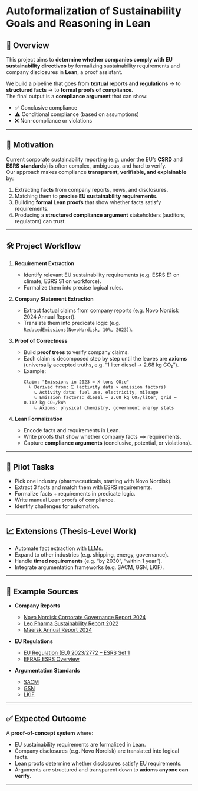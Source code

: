 # Autoformalization of Sustainability Goals and Reasoning in Lean

## 📌 Overview
This project aims to **determine whether companies comply with EU sustainability directives** by formalizing sustainability requirements and company disclosures in **Lean**, a proof assistant.  

We build a pipeline that goes from **textual reports and regulations** → to **structured facts** → to **formal proofs of compliance**.  
The final output is a **compliance argument** that can show:
- ✅ Conclusive compliance  
- ⚠️ Conditional compliance (based on assumptions)  
- ❌ Non-compliance or violations  

---

## 🎯 Motivation
Current corporate sustainability reporting (e.g. under the EU’s **CSRD** and **ESRS standards**) is often complex, ambiguous, and hard to verify.  
Our approach makes compliance **transparent, verifiable, and explainable** by:
1. Extracting **facts** from company reports, news, and disclosures.  
2. Matching them to **precise EU sustainability requirements**.  
3. Building **formal Lean proofs** that show whether facts satisfy requirements.  
4. Producing a **structured compliance argument** stakeholders (auditors, regulators) can trust.

---

## 🛠 Project Workflow
1. **Requirement Extraction**  
   - Identify relevant EU sustainability requirements (e.g. ESRS E1 on climate, ESRS S1 on workforce).  
   - Formalize them into precise logical rules.  

2. **Company Statement Extraction**  
   - Extract factual claims from company reports (e.g. Novo Nordisk 2024 Annual Report).  
   - Translate them into predicate logic (e.g. `ReducedEmissions(NovoNordisk, 10%, 2023)`).  

3. **Proof of Correctness**  
   - Build **proof trees** to verify company claims.  
   - Each claim is decomposed step by step until the leaves are **axioms** (universally accepted truths, e.g. “1 liter diesel → 2.68 kg CO₂”).  
   - Example:
     ```
     Claim: "Emissions in 2023 = X tons CO₂e"
       ↳ Derived from: Σ (activity data × emission factors)
         ↳ Activity data: fuel use, electricity, mileage
         ↳ Emission factors: diesel = 2.68 kg CO₂/liter, grid = 0.112 kg CO₂/kWh
         ↳ Axioms: physical chemistry, government energy stats
     ```

4. **Lean Formalization**  
   - Encode facts and requirements in Lean.  
   - Write proofs that show whether company facts ⟹ requirements.  
   - Capture **compliance arguments** (conclusive, potential, or violations).  

---

## 📂 Pilot Tasks
- Pick one industry (pharmaceuticals, starting with Novo Nordisk).  
- Extract 3 facts and match them with ESRS requirements.  
- Formalize facts + requirements in predicate logic.  
- Write manual Lean proofs of compliance.  
- Identify challenges for automation.  

---

## 📈 Extensions (Thesis-Level Work)
- Automate fact extraction with LLMs.  
- Expand to other industries (e.g. shipping, energy, governance).  
- Handle **timed requirements** (e.g. “by 2030”, “within 1 year”).  
- Integrate argumentation frameworks (e.g. SACM, GSN, LKIF).  

---

## 📑 Example Sources
- **Company Reports**  
  - [Novo Nordisk Corporate Governance Report 2024](https://annualreport.novonordisk.com/2024/_assets/downloads/novo-nordisk-corporate-governance-report-2024.pdf)  
  - [Leo Pharma Sustainability Report 2022](https://www.leo-pharma.com/-/media/corporatecommunications/leo-pharma-com/files/annual-reports/leo-pharma-sustainability-report-2022.pdf)  
  - [Maersk Annual Report 2024](https://investor.maersk.com/static-files/31bf05a1-6f0c-4fbd-a3c7-3f58e044f668)

- **EU Regulations**  
  - [EU Regulation (EU) 2023/2772 – ESRS Set 1](https://eur-lex.europa.eu/legal-content/EN/TXT/HTML/?uri=CELEX%3A02023R2772-20231222)  
  - [EFRAG ESRS Overview](https://xbrl.efrag.org/e-esrs/esrs-set1-2023.html)  

- **Argumentation Standards**  
  - [SACM](https://www.omg.org/spec/SACM/)  
  - [GSN](https://scsc.uk/gsn)  
  - [LKIF](https://github.com/RinkeHoekstra/lkif-core)  

---

## ✅ Expected Outcome
A **proof-of-concept system** where:
- EU sustainability requirements are formalized in Lean.  
- Company disclosures (e.g. Novo Nordisk) are translated into logical facts.  
- Lean proofs determine whether disclosures satisfy EU requirements.  
- Arguments are structured and transparent down to **axioms anyone can verify**.

---
